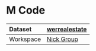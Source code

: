 



# M Code

|Dataset|[werrealestate](./../werrealestate.md)|
| :--- | :--- |
|Workspace|[Nick Group](../../Workspaces/Nick-Group.md)|
